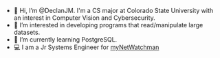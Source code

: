 - 👋 Hi, I’m @DeclanJM. I'm a CS major at Colorado State University with an interest in Computer Vision and Cybersecurity.
- 👀 I’m interested in developing programs that read/manipulate large datasets.
- 🌱 I’m currently learning PostgreSQL.
- 💻 I am a Jr Systems Engineer for [myNetWatchman](https://www.mynetwatchman.tech/)


<!---[![Declan's GitHub stats](https://github-readme-stats.vercel.app/api?username=declanjm)](https://github.com/declanjm/github-readme-stats) --->


<!---
DeclanJM/DeclanJM is a ✨ special ✨ repository because its `README.md` (this file) appears on your GitHub profile.
You can click the Preview link to take a look at your changes.
--->
